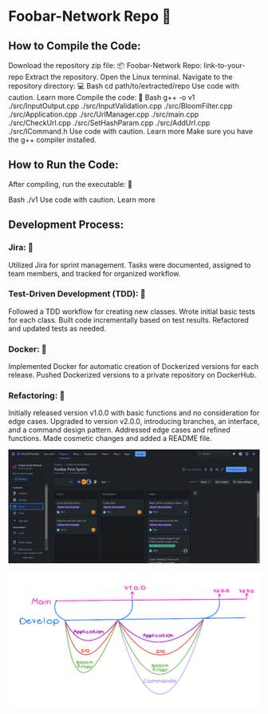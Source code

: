 # Foobar-Network Repo :rocket:

## How to Compile the Code:

Download the repository zip file: :package: Foobar-Network Repo: link-to-your-repo
Extract the repository.
Open the Linux terminal.
Navigate to the repository directory: :computer:
Bash
cd path/to/extracted/repo
Use code with caution. Learn more
Compile the code: :hammer:
Bash
g++ -o v1 ./src/InputOutput.cpp ./src/InputValidation.cpp ./src/BloomFilter.cpp ./src/Application.cpp ./src/UrlManager.cpp ./src/main.cpp ./src/CheckUrl.cpp ./src/SetHashParam.cpp ./src/AddUrl.cpp ./src/ICommand.h
Use code with caution. Learn more
Make sure you have the g++ compiler installed.
## How to Run the Code:

After compiling, run the executable: :running:

Bash
./v1
Use code with caution. Learn more
## Development Process:

### Jira: :ticket:

Utilized Jira for sprint management.
Tasks were documented, assigned to team members, and tracked for organized workflow.
### Test-Driven Development (TDD): :test_tube:

Followed a TDD workflow for creating new classes.
Wrote initial basic tests for each class.
Built code incrementally based on test results.
Refactored and updated tests as needed.
### Docker: :whale:

Implemented Docker for automatic creation of Dockerized versions for each release.
Pushed Dockerized versions to a private repository on DockerHub.
### Refactoring: :wrench:

Initially released version v1.0.0 with basic functions and no consideration for edge cases.
Upgraded to version v2.0.0, introducing branches, an interface, and a command design pattern.
Addressed edge cases and refined functions.
Made cosmetic changes and added a README file.




![Jira](proof/jira.png)


![Workflow](proof/workflow.png)





